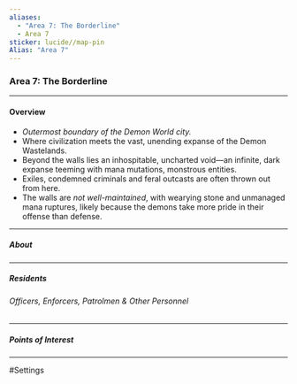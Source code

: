 ```yaml
---
aliases:
  - "Area 7: The Borderline"
  - Area 7
sticker: lucide//map-pin
Alias: "Area 7"
---
```



### Area 7: The Borderline
---
#### Overview
- *Outermost boundary of the Demon World city.*
- Where civilization meets the vast, unending expanse of the Demon Wastelands.
- Beyond the walls lies an inhospitable, uncharted void—an infinite, dark expanse teeming with mana mutations, monstrous entities.
- Exiles, condemned criminals and feral outcasts are often thrown out from here.
- The walls are *not well-maintained*, with wearying stone and unmanaged mana ruptures, likely because the demons take more pride in their offense than defense.

----
##### About




---
##### Residents 

###### Officers, Enforcers, Patrolmen & Other Personnel 


---
##### Points of Interest


---
#Settings 




